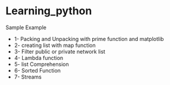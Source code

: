 # Learning_python
Sample Example

* 1- Packing and Unpacking with prime function and matplotlib
* 2- creating list with map function
* 3- Filter public or private network list
* 4- Lambda function
* 5- list Comprehension
* 6- Sorted Function
* 7- Streams
